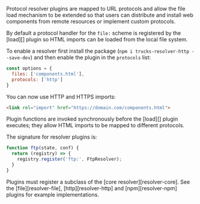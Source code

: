 Protocol resolver plugins are mapped to URL protocols and allow the file load mechanism to be extended so that users can distribute and install web components from remote resources or implement custom protocols.

By default a protocol handler for the `file:` scheme is registered by the [load][] plugin so HTML imports can be loaded from the local file system.

To enable a resolver first install the package (`npm i trucks-resolver-http --save-dev`) and then enable the plugin in the `protocols` list:

```javascript
const options = {
  files: ['components.html'],
  protocols: ['http']
}
```

You can now use HTTP and HTTPS imports:

```html
<link rel="import" href="https://domain.com/components.html">
```

Plugin functions are invoked synchronously before the [load][] plugin executes; they allow HTML imports to be mapped to different protocols.

The signature for resolver plugins is:

```javascript
function ftp(state, conf) {
  return (registry) => {
    registry.register('ftp:', FtpResolver); 
  }
}
```

Plugins must register a subclass of the [core resolver][resolver-core]. See the [file][resolver-file], [http][resolver-http] and [npm][resolver-npm] plugins for example implementations.
